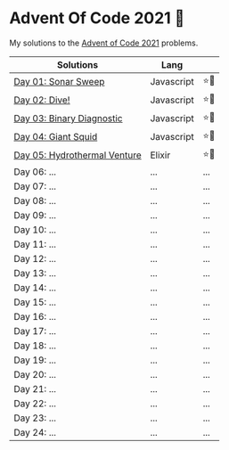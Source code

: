# Advent Of Code 2021 🎄

My solutions to the [Advent of Code 2021](https://adventofcode.com/2021) problems.

| Solutions                               | Lang       |      |
| --------------------------------------- | ---------- | ---- |
| [Day 01: Sonar Sweep](./01/)            | Javascript | ⭐🌟 |
| [Day 02: Dive!](./02/)                  | Javascript | ⭐🌟 |
| [Day 03: Binary Diagnostic](./03/)      | Javascript | ⭐🌟 |
| [Day 04: Giant Squid](./04/)            | Javascript | ⭐🌟 |
| [Day 05: Hydrothermal Venture](./05/)   | Elixir     | ⭐🌟 |
| Day 06: ...                             | ...        | ...  |
| Day 07: ...                             | ...        | ...  |
| Day 08: ...                             | ...        | ...  |
| Day 09: ...                             | ...        | ...  |
| Day 10: ...                             | ...        | ...  |
| Day 11: ...                             | ...        | ...  |
| Day 12: ...                             | ...        | ...  |
| Day 13: ...                             | ...        | ...  |
| Day 14: ...                             | ...        | ...  |
| Day 15: ...                             | ...        | ...  |
| Day 16: ...                             | ...        | ...  |
| Day 17: ...                             | ...        | ...  |
| Day 18: ...                             | ...        | ...  |
| Day 19: ...                             | ...        | ...  |
| Day 20: ...                             | ...        | ...  |
| Day 21: ...                             | ...        | ...  |
| Day 22: ...                             | ...        | ...  |
| Day 23: ...                             | ...        | ...  |
| Day 24: ...                             | ...        | ...  |
